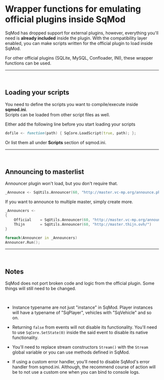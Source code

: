 # Wrapper functions for emulating official plugins inside SqMod
SqMod has dropped support for external plugins, however, everything you'll need is **already included** inside the plugin.
With the compatibility layer enabled, you can make scripts written for the official plugin to load inside SqMod.

For other official plugins (SQLite, MySQL, Confloader, INI), these wrapper functions can be used.

--------------------

<br />

## Loading your scripts
You need to define the scripts you want to compile/execute inside **sqmod.ini**. <br />
Scripts can be loaded from other script files as well.

Either add the following line before you start loading your scripts
```d
dofile <- function(path) { SqCore.LoadScript(true, path); };
```

Or list them all under **Scripts** section of sqmod.ini.

--------------------

<br />

## Announcing to masterlist
Announcer plugin won't load, but you don't require that. <br />

```d
_Announce <- SqUtils.Announcer(60, "http://master.vc-mp.org/announce.php").Run(),
```

If you want to announce to multiple master, simply create more.
```d
_Announcers <-
{
    Official    = SqUtils.Announcer(60, "http://master.vc-mp.org/announce.php"),
    Thijn       = SqUtils.Announcer(60, "http://master.thijn.ovh/")
}

foreach(Announcer in _Announcers)
Announcer.Run();
```

--------------------

<br />

## Notes
SqMod does not port broken code and logic from the official plugin. Some things will still need to be changed.

<br />

- Instance typename are not just "instance" in SqMod. Player instances will have a typename of "SqPlayer", vehicles with "SqVehicle" and so on.

- Returning `false` from events will not disable its functionality. You'll need to use `SqCore.SetState(0)` inside the said event to disable its native functionality.

- You'll need to replace stream constructors `Stream()` with the `Stream` global variable or you can use methods defined in SqMod.

- If using a custom error handler, you'll need to disable SqMod's error handler from sqmod.ini. Although, the recommend course of action will be to not use a custom one when you can bind to console logs.
